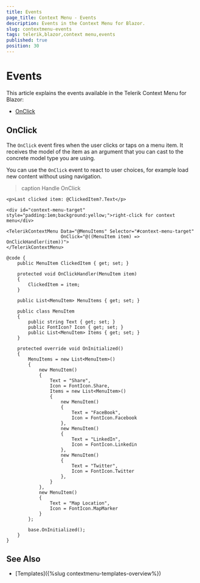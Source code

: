 ```yaml
---
title: Events
page_title: Context Menu - Events
description: Events in the Context Menu for Blazor.
slug: contextmenu-events
tags: telerik,blazor,context menu,events
published: true
position: 30
---
```


# Events

This article explains the events available in the Telerik Context Menu for Blazor:

* [OnClick](#onclick)

## OnClick

The `OnClick` event fires when the user clicks or taps on a menu item. It receives the model of the item as an argument that you can cast to the concrete model type you are using.

You can use the `OnClick` event to react to user choices, for example load new content without using navigation.

>caption Handle OnClick

````CSHTML
<p>Last clicked item: @ClickedItem?.Text</p>

<div id="context-menu-target" style="padding:1em;background:yellow;">right-click for context menu</div>

<TelerikContextMenu Data="@MenuItems" Selector="#context-menu-target"
                    OnClick="@((MenuItem item) => OnClickHandler(item))">
</TelerikContextMenu>

@code {
    public MenuItem ClickedItem { get; set; }

    protected void OnClickHandler(MenuItem item)
    {
        ClickedItem = item;
    }

    public List<MenuItem> MenuItems { get; set; }

    public class MenuItem
    {
        public string Text { get; set; }
        public FontIcon? Icon { get; set; }
        public List<MenuItem> Items { get; set; }
    }

    protected override void OnInitialized()
    {
        MenuItems = new List<MenuItem>()
        {
            new MenuItem()
            {
                Text = "Share",
                Icon = FontIcon.Share,
                Items = new List<MenuItem>()
                {
                    new MenuItem()
                    {
                        Text = "FaceBook",
                        Icon = FontIcon.Facebook
                    },
                    new MenuItem()
                    {
                        Text = "LinkedIn",
                        Icon = FontIcon.Linkedin
                    },
                    new MenuItem()
                    {
                        Text = "Twitter",
                        Icon = FontIcon.Twitter
                    },
                }
            },
            new MenuItem()
            {
                Text = "Map Location",
                Icon = FontIcon.MapMarker
            }
        };

        base.OnInitialized();
    }
}
````


## See Also

* [Templates]({%slug contextmenu-templates-overview%})
